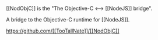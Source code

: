 [[NodObjC]] is the "The Objective-C <--> [[NodeJS]] bridge".

A bridge to the Objective-C runtime for [[NodeJS]].

https://github.com/[[TooTallNate]]/[[NodObjC]]